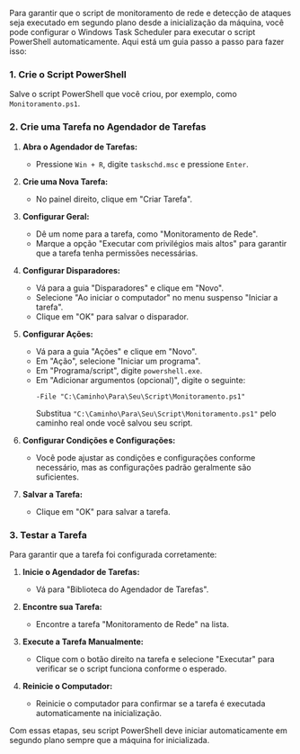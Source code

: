 Para garantir que o script de monitoramento de rede e detecção de ataques seja executado em segundo plano desde a inicialização da máquina, você pode configurar o Windows Task Scheduler para executar o script PowerShell automaticamente. Aqui está um guia passo a passo para fazer isso:

### 1. **Crie o Script PowerShell**

Salve o script PowerShell que você criou, por exemplo, como `Monitoramento.ps1`.

### 2. **Crie uma Tarefa no Agendador de Tarefas**

1. **Abra o Agendador de Tarefas:**
   - Pressione `Win + R`, digite `taskschd.msc` e pressione `Enter`.

2. **Crie uma Nova Tarefa:**
   - No painel direito, clique em "Criar Tarefa".

3. **Configurar Geral:**
   - Dê um nome para a tarefa, como "Monitoramento de Rede".
   - Marque a opção "Executar com privilégios mais altos" para garantir que a tarefa tenha permissões necessárias.

4. **Configurar Disparadores:**
   - Vá para a guia "Disparadores" e clique em "Novo".
   - Selecione "Ao iniciar o computador" no menu suspenso "Iniciar a tarefa".
   - Clique em "OK" para salvar o disparador.

5. **Configurar Ações:**
   - Vá para a guia "Ações" e clique em "Novo".
   - Em "Ação", selecione "Iniciar um programa".
   - Em "Programa/script", digite `powershell.exe`.
   - Em "Adicionar argumentos (opcional)", digite o seguinte:
     ```plaintext
     -File "C:\Caminho\Para\Seu\Script\Monitoramento.ps1"
     ```
     Substitua `"C:\Caminho\Para\Seu\Script\Monitoramento.ps1"` pelo caminho real onde você salvou seu script.

6. **Configurar Condições e Configurações:**
   - Você pode ajustar as condições e configurações conforme necessário, mas as configurações padrão geralmente são suficientes.

7. **Salvar a Tarefa:**
   - Clique em "OK" para salvar a tarefa.

### 3. **Testar a Tarefa**

Para garantir que a tarefa foi configurada corretamente:

1. **Inicie o Agendador de Tarefas:**
   - Vá para "Biblioteca do Agendador de Tarefas".

2. **Encontre sua Tarefa:**
   - Encontre a tarefa "Monitoramento de Rede" na lista.

3. **Execute a Tarefa Manualmente:**
   - Clique com o botão direito na tarefa e selecione "Executar" para verificar se o script funciona conforme o esperado.

4. **Reinicie o Computador:**
   - Reinicie o computador para confirmar se a tarefa é executada automaticamente na inicialização.

Com essas etapas, seu script PowerShell deve iniciar automaticamente em segundo plano sempre que a máquina for inicializada.
